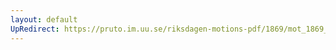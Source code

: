 ```yaml
---
layout: default
UpRedirect: https://pruto.im.uu.se/riksdagen-motions-pdf/1869/mot_1869__fk__2/mot_1869__fk__2-002.pdf
---
```

